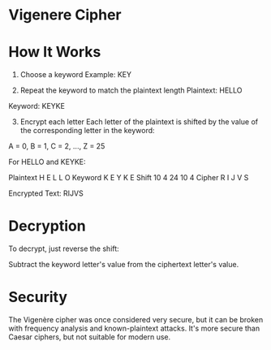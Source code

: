 # Vigenere Cipher

# How It Works
1. Choose a keyword
Example: KEY

2. Repeat the keyword to match the plaintext length
Plaintext: HELLO

Keyword: KEYKE

3. Encrypt each letter
Each letter of the plaintext is shifted by the value of the corresponding letter in the keyword:

A = 0, B = 1, C = 2, ..., Z = 25

For HELLO and KEYKE:

Plaintext	H	E	L	L	O
Keyword	K	E	Y	K	E
Shift	10	4	24	10	4
Cipher	R	I	J	V	S

Encrypted Text: RIJVS

# Decryption
To decrypt, just reverse the shift:

Subtract the keyword letter's value from the ciphertext letter's value.

# Security
The Vigenère cipher was once considered very secure, but it can be broken with frequency analysis and known-plaintext attacks. It's more secure than Caesar ciphers, but not suitable for modern use.
